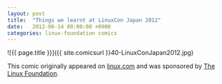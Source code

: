 ```yaml
---
layout: post
title:  "Things we learnt at LinuxCon Japan 2012"
date:   2012-06-14 00:00:00 +0900
categories: linux-foundation comics
---
```


![{{ page.title }}]({{ site.comicsurl }}40-LinuxConJapan2012.jpg)

This comic originally appeared on [linux.com](https://www.linux.com) and was sponsored by [The Linux Foundation](https://www.linuxfoundation.org/).
